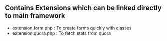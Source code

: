 ## Contains Extensions which can be linked directly to main framework

* extension.form.php : To create forms quickly with classes
* extension.quora.php : To fetch stats from quora